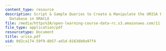 ```yaml
---
content_type: resource
description: Script & Sample Queries to Create & Manipulate the URISA Proceedings
  Database in ORACLE
file: /media/https%3A/open-learning-course-data-rc.s3.amazonaws.com/11-521-spatial-database-management-and-advanced-geographic-information-systems-spring-2003/0d2ca17459f98b57ad1d81638b0a97f4_urisa.pdf
file_type: application/pdf
resourcetype: Document
title: urisa.pdf
uid: 0d2ca174-59f9-8b57-ad1d-81638b0a97f4
---
```

